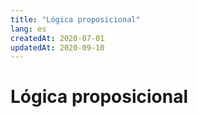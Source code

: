```yaml
---
title: "Lógica proposicional"
lang: es
createdAt: 2020-07-01
updatedAt: 2020-09-10
---
```

<h1>
  Lógica proposicional
</h1>
